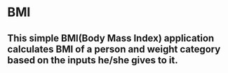 # BMI
## This simple BMI(Body Mass Index) application calculates BMI of a person and weight category based on the inputs he/she gives to it.
